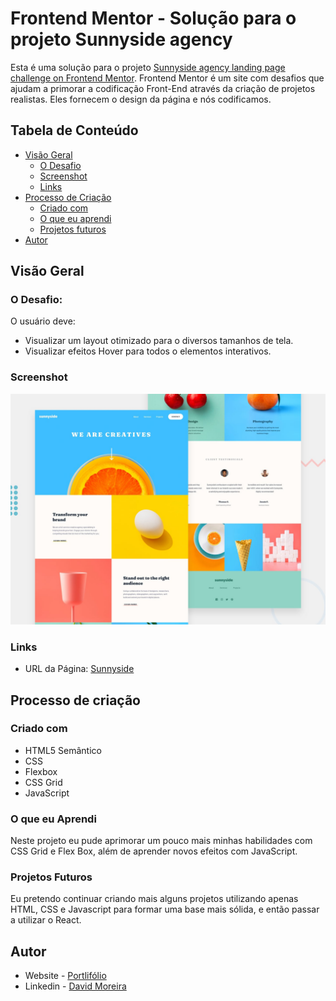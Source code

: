 # Frontend Mentor - Solução para o projeto Sunnyside agency

Esta é uma solução para o projeto [Sunnyside agency landing page challenge on Frontend Mentor](https://www.frontendmentor.io/challenges/sunnyside-agency-landing-page-7yVs3B6ef). Frontend Mentor é um site com desafios que ajudam a primorar a codificação Front-End através da criação de projetos realistas. Eles fornecem o design da página e nós codificamos.

## Tabela de Conteúdo

-  [Visão Geral](#visão-geral)
   -  [O Desafio](#o-desafio)
   -  [Screenshot](#screenshot)
   -  [Links](#links)
-  [Processo de Criação](#processo-de-criação)
   -  [Criado com](#criado-com)
   -  [O que eu aprendi](#o-que-eu-aprendi)
   -  [Projetos futuros](#projetos-futuros)
-  [Autor](#autor)

## Visão Geral

### O Desafio:

O usuário deve:

-  Visualizar um layout otimizado para o diversos tamanhos de tela.
-  Visualizar efeitos Hover para todos o elementos interativos.

### Screenshot

![Pre-visualização do layout do site](./design/desktop-preview.jpg)

### Links

-  URL da Página: [Sunnyside](https://your-live-site-url.com)

## Processo de criação

### Criado com

-  HTML5 Semântico
-  CSS
-  Flexbox
-  CSS Grid
-  JavaScript

### O que eu Aprendi

Neste projeto eu pude aprimorar um pouco mais minhas habilidades com CSS Grid e Flex Box, além de aprender novos efeitos com JavaScript.

### Projetos Futuros

Eu pretendo continuar criando mais alguns projetos utilizando apenas HTML, CSS e Javascript para formar uma base mais sólida, e então passar a utilizar o React.

## Autor

-  Website - [Portlifólio](https://davidmoreira2m.github.io/portfolio/)
-  Linkedin - [David Moreira](https://www.linkedin.com/in/david-moreira-59580893/)
